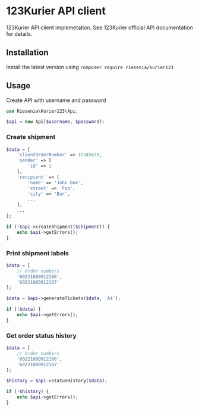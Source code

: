 # 123Kurier API client
123Kurier API client implemetation. See 123Kurier official API documentation for details.

## Installation
Install the latest version using `composer require riesenia/kurier123`

## Usage

Create API with username and password

```php
use Riesenia\Kurier123\Api;

$api = new Api($username, $password);
```

### Create shipment

```php
$data = [
    'clientOrderNumber' => 12345678,
    'sender' => [
        'id' => 1 
    ],
    'recipient' => [
        'name' => 'John Doe',
        'street' => 'Foo',
        'city' => 'Bar',
        ...
    ],
    ...
];

if (!$api->createShipment($shipment)) {
    echo $api->getErrors();
}
```

### Print shipment labels

```php
$data = [
    // Order numbers
    '60221080912166',
    '60221080912167'
];

$data = $api->generateTickets($data, 'A4');

if (!$data) {
    echo $api->getErrors();
}
```

### Get order status history

```php
$data = [
    // Order numbers
    '60221080912166',
    '60221080912167'
];

$history = $api->statusHistory($data);

if (!$history) {
    echo $api->getErrors();
}
```